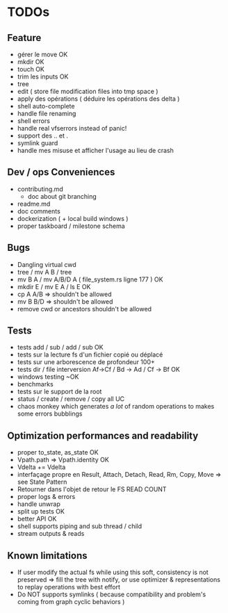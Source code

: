 # TODOs

## Feature

* gérer le move OK
* mkdir OK
* touch OK
* trim les inputs OK
* tree
* edit ( store file modification files into tmp space )
* apply des opérations ( déduire les opérations des delta )
* shell auto-complete
* handle file renaming
* shell errors
* handle real vfserrors instead of panic!
* support des .. et .
* symlink guard
* handle mes misuse et afficher l'usage au lieu de crash

## Dev / ops Conveniences

* contributing.md
    * doc about git branching
* readme.md
* doc comments
* dockerization ( + local build windows )
* proper taskboard / milestone schema

## Bugs

* Dangling virtual cwd
* tree / mv A B / tree
* mv B A / mv A/B/D A ( file_system.rs ligne 177 ) OK
* mkdir E / mv E A / ls E OK
* cp A A/B => shouldn't be allowed
* mv B B/D => shouldn't be allowed
* remove cwd or ancestors shouldn't be allowed

## Tests

* tests add / sub / add / sub OK
* tests sur la lecture fs d'un fichier copié ou déplacé
* tests sur une arborescence de profondeur 100+
* tests dir / file interversion Af->Cf / Bd -> Ad / Cf -> Bf OK
* windows testing ~OK
* benchmarks
* tests sur le support de la root
* status / create / remove / copy all UC
* chaos monkey which generates *a lot* of random operations to makes some errors bubblings

## Optimization performances and readability

* proper to_state, as_state OK
* Vpath.path => Vpath.identity OK
* Vdelta += Vdelta
* interfaçage propre en Result, Attach, Detach, Read, Rm, Copy, Move => see State Pattern
* Retourner dans l'objet de retour le FS READ COUNT
* proper logs & errors
* handle unwrap
* split up tests OK
* better API OK
* shell supports piping and sub thread / child
* stream outputs & reads

## Known limitations

* If user modify the actual fs while using this soft, consistency is not preserved => fill the tree with notify, or use optimizer & representations to replay operations with best effort
* Do NOT supports symlinks ( because compatibility and problem's coming from graph cyclic behaviors )
